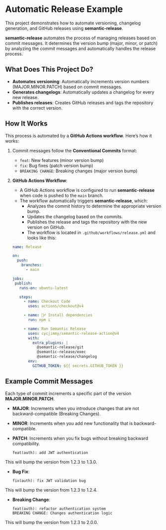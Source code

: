 # Automatic Release Example

This project demonstrates how to automate versioning, changelog generation, and GitHub releases using **semantic-release**.

**semantic-release** automates the process of managing releases based on commit messages. It determines the version bump (major, minor, or patch) by analyzing the commit messages and automatically handles the release process.

## What Does This Project Do?

- **Automates versioning**: Automatically increments version numbers (MAJOR.MINOR.PATCH) based on commit messages.
- **Generates changelogs**: Automatically updates a changelog for every new release.
- **Publishes releases**: Creates GitHub releases and tags the repository with the correct version.
  
## How It Works

This process is automated by a **GitHub Actions workflow**. Here’s how it works:

1. Commit messages follow the **Conventional Commits** format:
   - `feat`: New features (minor version bump)
   - `fix`: Bug fixes (patch version bump)
   - `BREAKING CHANGE`: Breaking changes (major version bump)

2. **GitHub Actions Workflow**:
   - A GitHub Actions workflow is configured to run **semantic-release** when code is pushed to the `main` branch.
   - The workflow automatically triggers **semantic-release**, which:
     - Analyzes the commit history to determine the appropriate version bump.
     - Updates the changelog based on the commits.
     - Publishes the release and tags the repository with the new version on GitHub.
     - The workflow is located in `.github/workflows/release.yml` and looks like this:
   ```yaml
   name: Release

   on:
     push:
       branches:
         - main

   jobs:
    publish:
      runs-on: ubuntu-latest

      steps:
        - name: Checkout Code
          uses: actions/checkout@v4

        - name: 🧙‍♂️ Install dependencies
          run: npm i

        - name: Run Semantic Release
          uses: cycjimmy/semantic-release-action@v4
          with:
            extra_plugins: |
              @semantic-release/git
              @semantic-release/exec
              @semantic-release/changelog
          env:
            GITHUB_TOKEN: ${{ secrets.GITHUB_TOKEN }}

## Example Commit Messages
Each type of commit increments a specific part of the version **MAJOR.MINOR.PATCH**.

- **MAJOR**: Increments when you introduce changes that are not backward-compatible (Breaking Changes).
- **MINOR**: Increments when you add new functionality that is backward-compatible.
- **PATCH**: Increments when you fix bugs without breaking backward compatibility.

  ```plaintext
  feat(auth): add JWT authentication
This will bump the version from 1.2.3 to 1.3.0.
- **Bug Fix**:
  ```plaintext
  fix(auth): fix JWT validation bug
This will bump the version from 1.2.3 to 1.2.4.
- **Breaking Change**:
  ```plaintext
  feat(auth): refactor authentication system
  BREAKING CHANGE: Changes authentication logic
This will bump the version from 1.2.3 to 2.0.0.
